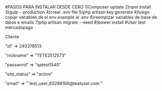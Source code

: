 #PASOS PARA INSTALAR DESDE CERO
1)Composer update
2)npm install
3)gulp --production
4)crear .env file
5)php artisan key:generate
4)luego copiar variables de el env.example al .env
6)reemplzar variables de base de datos e emails
7)php artisan migrate --seed
8)bower install
#User test mercadopago
<p>Cliente </p>
<p>"id" => 240378513</p>
<p>"nickname" => "TETE2512573"</p>
<p>"password" => "qatest1540"</p>
<p>"site_status" => "active"</p>
<p>"email" => "`test_user_65288166@testuser.com`"</p>
